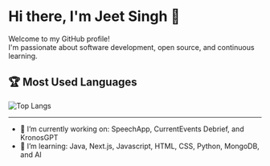# Hi there, I'm Jeet Singh 👋

Welcome to my GitHub profile!  
I'm passionate about software development, open source, and continuous learning.

## 🏆 Most Used Languages

![Top Langs](https://github-readme-stats.vercel.app/api/top-langs/?username=TheJeetSingh&layout=compact&theme=radical)

---

- 🔭 I’m currently working on: SpeechApp, CurrentEvents Debrief, and KronosGPT
- 🌱 I’m learning: Java, Next.js, Javascript, HTML, CSS, Python, MongoDB, and AI

<!--
**TheJeetSingh/TheJeetSingh** is a ✨ _special_ ✨ repository because its README.md (this file) appears on your GitHub profile.
-->
